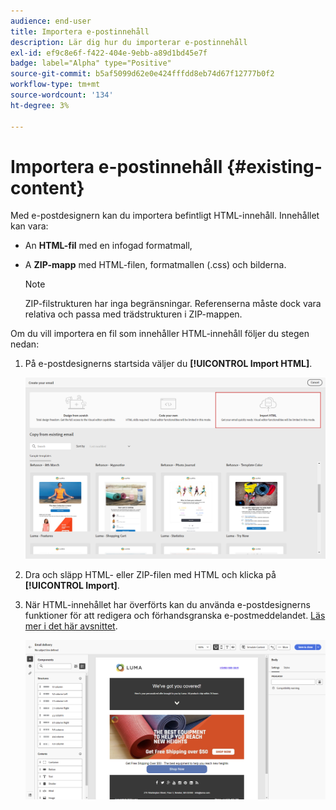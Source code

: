```yaml
---
audience: end-user
title: Importera e-postinnehåll
description: Lär dig hur du importerar e-postinnehåll
exl-id: ef9c8e6f-f422-404e-9ebb-a89d1bd45e7f
badge: label="Alpha" type="Positive"
source-git-commit: b5af5099d62e0e424fffdd8eb74d67f12777b0f2
workflow-type: tm+mt
source-wordcount: '134'
ht-degree: 3%

---
```


# Importera e-postinnehåll {#existing-content}

Med e-postdesignern kan du importera befintligt HTML-innehåll. Innehållet kan vara:

* An **HTML-fil** med en infogad formatmall,
* A **ZIP-mapp** med HTML-filen, formatmallen (.css) och bilderna.

   >[!NOTE]
   >
   >ZIP-filstrukturen har inga begränsningar. Referenserna måste dock vara relativa och passa med trädstrukturen i ZIP-mappen.

Om du vill importera en fil som innehåller HTML-innehåll följer du stegen nedan:

1. På e-postdesignerns startsida väljer du **[!UICONTROL Import HTML]**.

   ![](assets/import-html_2.png)

1. Dra och släpp HTML- eller ZIP-filen med HTML och klicka på **[!UICONTROL Import]**.

1. När HTML-innehållet har överförts kan du använda e-postdesignerns funktioner för att redigera och förhandsgranska e-postmeddelandet. [Läs mer i det här avsnittet](create-email-content.md).

   ![](assets/html-imported.png)